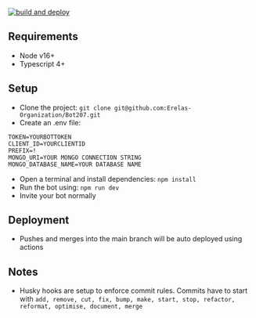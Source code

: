 [![build and deploy](https://github.com/Erelas-Organization/Bot207/actions/workflows/deploy.yml/badge.svg)](https://github.com/Erelas-Organization/Bot207/actions/workflows/deploy.yml)

## Requirements
- Node v16+
- Typescript 4+

## Setup
- Clone the project: `git clone git@github.com:Erelas-Organization/Bot207.git`
- Create an .env file:
```
TOKEN=YOURBOTTOKEN
CLIENT_ID=YOURCLIENTID
PREFIX=!
MONGO_URI=YOUR MONGO CONNECTION STRING
MONGO_DATABASE_NAME=YOUR DATABASE NAME
```
- Open a terminal and install dependencies: `npm install`
- Run the bot using: `npm run dev`
- Invite your bot normally

## Deployment
- Pushes and merges into the main branch will be auto deployed using actions

## Notes
- Husky hooks are setup to enforce commit rules. Commits have to start with `add, remove, cut, fix, bump, make, start, stop, refactor, reformat, optimise, document, merge`

